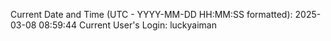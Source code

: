 Current Date and Time (UTC - YYYY-MM-DD HH:MM:SS formatted): 2025-03-08 08:59:44
Current User's Login: luckyaiman
